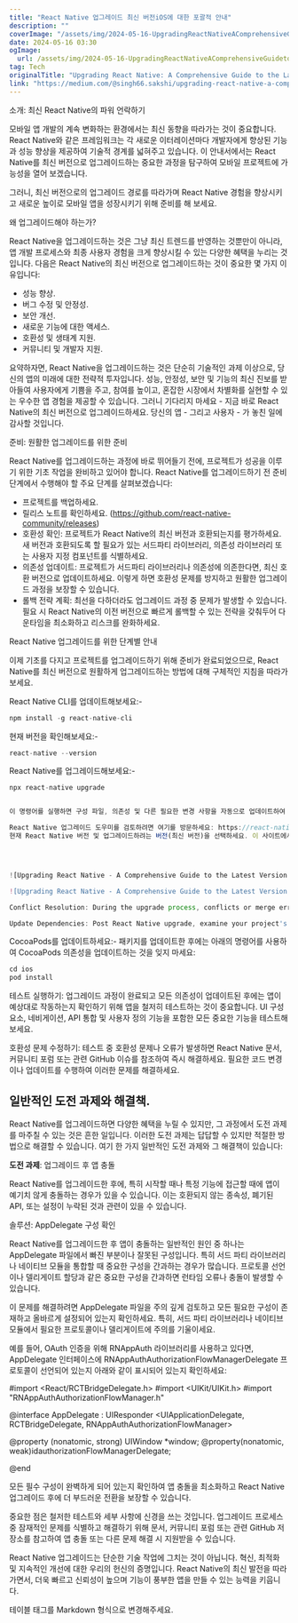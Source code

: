 ```yaml
---
title: "React Native 업그레이드 최신 버전iOS에 대한 포괄적 안내"
description: ""
coverImage: "/assets/img/2024-05-16-UpgradingReactNativeAComprehensiveGuidetotheLatestVersioniOS_0.png"
date: 2024-05-16 03:30
ogImage: 
  url: /assets/img/2024-05-16-UpgradingReactNativeAComprehensiveGuidetotheLatestVersioniOS_0.png
tag: Tech
originalTitle: "Upgrading React Native: A Comprehensive Guide to the Latest Version(iOS)."
link: "https://medium.com/@singh66.sakshi/upgrading-react-native-a-comprehensive-guide-to-the-latest-version-ios-79d48585d12c"
---
```



소개: 최신 React Native의 파워 언락하기

모바일 앱 개발의 계속 변화하는 환경에서는 최신 동향을 따라가는 것이 중요합니다. React Native와 같은 프레임워크는 각 새로운 이터레이션마다 개발자에게 향상된 기능과 성능 향상을 제공하여 기술적 경계를 넓혀주고 있습니다. 이 안내서에서는 React Native를 최신 버전으로 업그레이드하는 중요한 과정을 탐구하여 모바일 프로젝트에 가능성을 열어 보겠습니다.

그러니, 최신 버전으로의 업그레이드 경로를 따라가며 React Native 경험을 향상시키고 새로운 높이로 모바일 앱을 성장시키기 위해 준비를 해 보세요.

왜 업그레이드해야 하는가?



React Native을 업그레이드하는 것은 그냥 최신 트렌드를 반영하는 것뿐만이 아니라, 앱 개발 프로세스와 최종 사용자 경험을 크게 향상시킬 수 있는 다양한 혜택을 누리는 것입니다. 다음은 React Native의 최신 버전으로 업그레이드하는 것이 중요한 몇 가지 이유입니다:

- 성능 향상.
- 버그 수정 및 안정성.
- 보안 개선.
- 새로운 기능에 대한 액세스.
- 호환성 및 생태계 지원.
- 커뮤니티 및 개발자 지원.

요약하자면, React Native을 업그레이드하는 것은 단순히 기술적인 과제 이상으로, 당신의 앱의 미래에 대한 전략적 투자입니다. 성능, 안정성, 보안 및 기능의 최신 진보를 받아들여 사용자에게 기쁨을 주고, 참여를 높이고, 혼잡한 시장에서 차별화를 실현할 수 있는 우수한 앱 경험을 제공할 수 있습니다. 그러니 기다리지 마세요 - 지금 바로 React Native의 최신 버전으로 업그레이드하세요. 당신의 앱 - 그리고 사용자 - 가 놓친 일에 감사할 것입니다.

준비: 원활한 업그레이드를 위한 준비



React Native를 업그레이드하는 과정에 바로 뛰어들기 전에, 프로젝트가 성공을 이루기 위한 기초 작업을 완비하고 있어야 합니다. React Native를 업그레이드하기 전 준비 단계에서 수행해야 할 주요 단계를 살펴보겠습니다:

- 프로젝트를 백업하세요.
- 릴리스 노트를 확인하세요. (https://github.com/react-native-community/releases)
- 호환성 확인: 프로젝트가 React Native의 최신 버전과 호환되는지를 평가하세요. 새 버전과 호환되도록 할 필요가 있는 서드파티 라이브러리, 의존성 라이브러리 또는 사용자 지정 컴포넌트를 식별하세요.
- 의존성 업데이트: 프로젝트가 서드파티 라이브러리나 의존성에 의존한다면, 최신 호환 버전으로 업데이트하세요. 이렇게 하면 호환성 문제를 방지하고 원활한 업그레이드 과정을 보장할 수 있습니다.
- 롤백 전략 계획: 최선을 다하더라도 업그레이드 과정 중 문제가 발생할 수 있습니다. 필요 시 React Native의 이전 버전으로 빠르게 롤백할 수 있는 전략을 갖춰두어 다운타임을 최소화하고 리스크를 완화하세요.

React Native 업그레이드를 위한 단계별 안내

이제 기초를 다지고 프로젝트를 업그레이드하기 위해 준비가 완료되었으므로, React Native를 최신 버전으로 원활하게 업그레이드하는 방법에 대해 구체적인 지침을 따라가 보세요.



React Native CLI를 업데이트해보세요:-

```js
npm install -g react-native-cli
```

현재 버전을 확인해보세요:-

```js
react-native --version
```



React Native를 업그레이드해보세요:-

```js
npx react-native upgrade


이 명령어를 실행하면 구성 파일, 의존성 및 다른 필요한 변경 사항을 자동으로 업데이트하여 프로젝트 파일을 최신 React Native 버전과 일치시킵니다.

React Native 업그레이드 도우미를 검토하려면 여기를 방문하세요: https://react-native-community.github.io/upgrade-helper/.
현재 React Native 버전 및 업그레이드하려는 버전(최신 버전)을 선택하세요. 이 사이트에서는 packages.json, pod 파일, info.plist, AppDelegate.mm, AppDelegate.h와 같은 몇 가지 파일에서 수행해야 할 모든 필요한 변경 사항을 보여줍니다.




![Upgrading React Native - A Comprehensive Guide to the Latest Version iOS - Step 0](/assets/img/2024-05-16-UpgradingReactNativeAComprehensiveGuidetotheLatestVersioniOS_0.png)

![Upgrading React Native - A Comprehensive Guide to the Latest Version iOS - Step 1](/assets/img/2024-05-16-UpgradingReactNativeAComprehensiveGuidetotheLatestVersioniOS_1.png)

Conflict Resolution: During the upgrade process, conflicts or merge errors may occur, particularly if you've customized your project files. Resolve conflicts manually by carefully reviewing the changes and selecting which version to retain.

Update Dependencies: Post React Native upgrade, examine your project's dependencies in the package.json file to ensure they align with the latest version. Utilize npm or yarn to update any outdated dependencies to their current versions.
```



CocoaPods를 업데이트하세요:- 패키지를 업데이트한 후에는 아래의 명령어를 사용하여 CocoaPods 의존성을 업데이트하는 것을 잊지 마세요:

```js
cd ios
pod install
```

테스트 실행하기: 업그레이드 과정이 완료되고 모든 의존성이 업데이트된 후에는 앱이 예상대로 작동하는지 확인하기 위해 앱을 철저히 테스트하는 것이 중요합니다. UI 구성요소, 네비게이션, API 통합 및 사용자 정의 기능을 포함한 모든 중요한 기능을 테스트해보세요.

호환성 문제 수정하기: 테스트 중 호환성 문제나 오류가 발생하면 React Native 문서, 커뮤니티 포럼 또는 관련 GitHub 이슈를 참조하여 즉시 해결하세요. 필요한 코드 변경이나 업데이트를 수행하여 이러한 문제를 해결하세요.



## 일반적인 도전 과제와 해결책.

React Native를 업그레이드하면 다양한 혜택을 누릴 수 있지만, 그 과정에서 도전 과제를 마주칠 수 있는 것은 흔한 일입니다. 이러한 도전 과제는 답답할 수 있지만 적절한 방법으로 해결할 수 있습니다. 여기 한 가지 일반적인 도전 과제와 그 해결책이 있습니다:

**도전 과제**: 업그레이드 후 앱 충돌

React Native를 업그레이드한 후에, 특히 시작할 때나 특정 기능에 접근할 때에 앱이 예기치 않게 충돌하는 경우가 있을 수 있습니다. 이는 호환되지 않는 종속성, 폐기된 API, 또는 설정이 누락된 것과 관련이 있을 수 있습니다.



솔루션: AppDelegate 구성 확인

React Native를 업그레이드한 후 앱이 충돌하는 일반적인 원인 중 하나는 AppDelegate 파일에서 빠진 부분이나 잘못된 구성입니다. 특히 서드 파티 라이브러리나 네이티브 모듈을 통합할 때 중요한 구성을 간과하는 경우가 많습니다. 프로토콜 선언이나 델리게이트 할당과 같은 중요한 구성을 간과하면 런타임 오류나 충돌이 발생할 수 있습니다.

이 문제를 해결하려면 AppDelegate 파일을 주의 깊게 검토하고 모든 필요한 구성이 존재하고 올바르게 설정되어 있는지 확인하세요. 특히, 서드 파티 라이브러리나 네이티브 모듈에서 필요한 프로토콜이나 델리게이트에 주의를 기울이세요.

예를 들어, OAuth 인증을 위해 RNAppAuth 라이브러리를 사용하고 있다면, AppDelegate 인터페이스에 RNAppAuthAuthorizationFlowManagerDelegate 프로토콜이 선언되어 있는지 아래와 같이 표시되어 있는지 확인하세요:



#import <React/RCTBridgeDelegate.h>
#import <UIKit/UIKit.h>
#import "RNAppAuthAuthorizationFlowManager.h"

@interface AppDelegate : UIResponder <UIApplicationDelegate, RCTBridgeDelegate, RNAppAuthAuthorizationFlowManager>

@property (nonatomic, strong) UIWindow *window;
@property(nonatomic, weak)id<RNAppAuthAuthorizationFlowManagerDelegate>authorizationFlowManagerDelegate;

@end


모든 필수 구성이 완벽하게 되어 있는지 확인하여 앱 충돌을 최소화하고 React Native 업그레이드 후에 더 부드러운 전환을 보장할 수 있습니다.

중요한 점은 철저한 테스트와 세부 사항에 신경을 쓰는 것입니다. 업그레이드 프로세스 중 잠재적인 문제를 식별하고 해결하기 위해 문서, 커뮤니티 포럼 또는 관련 GitHub 저장소를 참고하여 앱 충돌 또는 다른 문제 해결 시 지원받을 수 있습니다.

React Native 업그레이드는 단순한 기술 작업에 그치는 것이 아닙니다. 혁신, 최적화 및 지속적인 개선에 대한 우리의 헌신의 증명입니다. React Native의 최신 발전을 따라가면서, 더욱 빠르고 신뢰성이 높으며 기능이 풍부한 앱을 만들 수 있는 능력을 키웁니다.




테이블 태그를 Markdown 형식으로 변경해주세요.